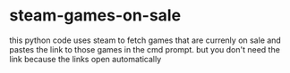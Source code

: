 # steam-games-on-sale
this python code uses steam to fetch games that are currenly on sale and pastes the link to those games in the cmd prompt. but you don't need the link because the links open automatically 
